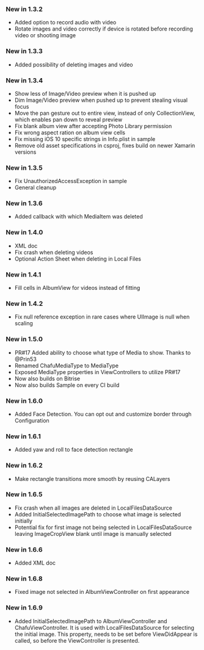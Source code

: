 ### New in 1.3.2

* Added option to record audio with video
* Rotate images and video correctly if device is rotated before recording video or shooting image

### New in 1.3.3

* Added possibility of deleting images and video

### New in 1.3.4

* Show less of Image/Video preview when it is pushed up
* Dim Image/Video preview when pushed up to prevent stealing visual focus
* Move the pan gesture out to entire view, instead of only CollectionView, which enables pan down to reveal preview
* Fix blank album view after accepting Photo Library permission
* Fix wrong aspect ration on album view cells
* Fix missing iOS 10 specific strings in Info.plist in sample
* Remove old asset specifications in csproj, fixes build on newer Xamarin versions

### New in 1.3.5

* Fix UnauthorizedAccessException in sample
* General cleanup

### New in 1.3.6

* Added callback with which MediaItem was deleted

### New in 1.4.0

* XML doc
* Fix crash when deleting videos
* Optional Action Sheet when deleting in Local Files

### New in 1.4.1

* Fill cells in AlbumView for videos instead of fitting

### New in 1.4.2

* Fix null reference exception in rare cases where UIImage is null when scaling

### New in 1.5.0

* PR#17 Added ability to choose what type of Media to show. Thanks to @Prin53
* Renamed ChafuMediaType to MediaType
* Exposed MediaType properties in ViewControllers to utilize PR#17
* Now also builds on Bitrise
* Now also builds Sample on every CI build

### New in 1.6.0

* Added Face Detection. You can opt out and customize border through Configuration

### New in 1.6.1

* Added yaw and roll to face detection rectangle

### New in 1.6.2

* Make rectangle transitions more smooth by reusing CALayers

### New in 1.6.5

* Fix crash when all images are deleted in LocalFilesDataSource
* Added InitialSelectedImagePath to choose what image is selected initially
* Potential fix for first image not being selected in LocalFilesDataSource leaving ImageCropView blank until image is manually selected

### New in 1.6.6

* Added XML doc

### New in 1.6.8

* Fixed image not selected in AlbumViewController on first appearance

### New in 1.6.9

* Added InitialSelectedImagePath to AlbumViewController and ChafuViewController. It is used with LocalFilesDataSource for selecting the initial image. This property, needs to be set before ViewDidAppear is called, so before the ViewController is presented.